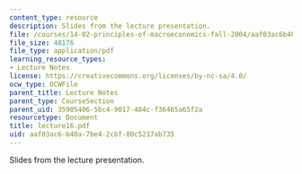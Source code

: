 ```yaml
---
content_type: resource
description: Slides from the lecture presentation.
file: /courses/14-02-principles-of-macroeconomics-fall-2004/aaf03ac6b40a7be42cbf80c5217ab735_lecture16.pdf
file_size: 48176
file_type: application/pdf
learning_resource_types:
- Lecture Notes
license: https://creativecommons.org/licenses/by-nc-sa/4.0/
ocw_type: OCWFile
parent_title: Lecture Notes
parent_type: CourseSection
parent_uid: 35905406-5bc4-9017-484c-f36465a65f2a
resourcetype: Document
title: lecture16.pdf
uid: aaf03ac6-b40a-7be4-2cbf-80c5217ab735
---
```

Slides from the lecture presentation.